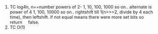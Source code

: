 1. TC log4n,  n==number
powers of 2-
1, 10, 100, 1000 so on..
alternate is power of 4
1, 100, 10000 so on..
rightshift till 1(n>>=2, divide by 4 each time), then leftshift. if not equal means there were more set bits so return     false.
2. TC O(1)